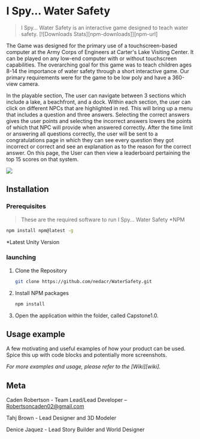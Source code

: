 # I Spy... Water Safety
> I Spy... Water Safety is an interactive game designed to teach water safety.
[![Downloads Stats][npm-downloads]][npm-url]

The Game was designed for the primary use of a touchscreen-based computer at the Army Corps of Engineers at Carter's Lake Visiting Center. It can be played on any low-end computer with or without touchscreen capabilities. The overarching goal for this game was to teach children ages 8-14 the importance of water safety through a short interactive game. Our primary requirements were for the game to be low poly and have a 360-view camera. 

In the playable section, The user can navigate between 3 sections which include a lake, a beachfront, and a dock. Within each section, the user can click on different NPCs that are highlighted in red. This will bring up a menu that includes a question and three answers. Selecting the correct answers gives the user points and selecting the incorrect answers lowers the points of which that NPC will provide when answered correctly. After the time limit or answering all questions correctly, the user will be sent to a congratulations page in which they can see every question they got incorrect or correct and see an explanation as to the reason for the correct answer. On this page, the User can then view a leaderboard pertaining  the top 15 scores on that system. 


![](header.png)

## Installation

### Prerequisites
>These are the required software to run I Spy... Water Safety
*NPM
```sh
npm install npm@latest -g
```
*Latest Unity Version

### launching

1. Clone the Repository
   ```sh
   git clone https://github.com/nedacr/WaterSafety.git
   ```
2. Install NPM packages
   ```sh
   npm install
   ```
3. Open the application within the folder, called Capstone1.0.

## Usage example

A few motivating and useful examples of how your product can be used. Spice this up with code blocks and potentially more screenshots.

_For more examples and usage, please refer to the [Wiki][wiki]._

## Meta

Caden Robertson - Team Lead/Lead Developer – Robertsoncaden02@gmail.com

Tahj Brown - Lead Designer and 3D Modeler

Denice Jaquez - Lead Story Builder and World Designer
